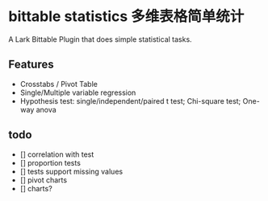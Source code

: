# bittable statistics 多维表格简单统计
A Lark Bittable Plugin that does simple statistical tasks.

## Features
- Crosstabs / Pivot Table
- Single/Multiple variable regression
- Hypothesis test: single/independent/paired t test; Chi-square test; One-way anova


## todo

- [] correlation with test
- [] proportion tests
- [] tests support missing values
- [] pivot charts
- [] charts?

